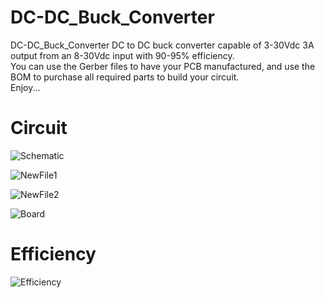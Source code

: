 # DC-DC_Buck_Converter
DC-DC_Buck_Converter DC to DC buck converter capable of 3-30Vdc 3A output from an 8-30Vdc input with 90-95% efficiency.    
You can use the Gerber files to have your PCB manufactured, and use the BOM to purchase all required parts to build your circuit.      
Enjoy...  

# Circuit  
![Schematic](https://user-images.githubusercontent.com/55294493/64899167-f6e48a80-d63e-11e9-9533-1345a9696155.JPG)  

![NewFile1](https://user-images.githubusercontent.com/55325587/65063518-4672d100-d933-11e9-9d27-28c2e784a8bd.png)  

![NewFile2](https://user-images.githubusercontent.com/55325587/65063526-496dc180-d933-11e9-85d2-67d0e546c157.png)  

![Board](https://user-images.githubusercontent.com/55294493/64897648-01038a80-d639-11e9-9574-50bb8f996f63.png)  

# Efficiency  
![Efficiency](https://user-images.githubusercontent.com/55325587/65214286-428f9d80-da5e-11e9-82d7-abdcd29cfbf0.JPG)  
